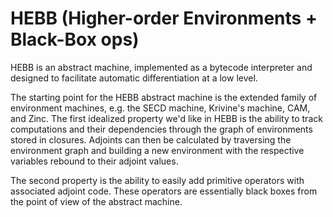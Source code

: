 # HEBB (Higher-order Environments + Black-Box ops)

HEBB is an abstract machine, implemented as a bytecode interpreter and
designed to facilitate automatic differentiation at a low level.

The starting point for the HEBB abstract machine is the extended family of
environment machines, e.g. the SECD machine, Krivine's machine, CAM, and Zinc.
The first idealized property we'd like in HEBB is the ability to track
computations and their dependencies through the graph of environments stored in
closures. Adjoints can then be calculated by traversing the environment graph
and building a new environment with the respective variables rebound to their
adjoint values.

The second property is the ability to easily add primitive operators with
associated adjoint code. These operators are essentially black boxes from the
point of view of the abstract machine.
